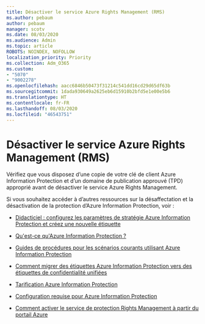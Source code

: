```yaml
---
title: Désactiver le service Azure Rights Management (RMS)
ms.author: pebaum
author: pebaum
manager: scotv
ms.date: 08/03/2020
ms.audience: Admin
ms.topic: article
ROBOTS: NOINDEX, NOFOLLOW
localization_priority: Priority
ms.collection: Adm_O365
ms.custom:
- "5070"
- "9002278"
ms.openlocfilehash: aacc6846b50473f31214c541dd16cd29d65df63b
ms.sourcegitcommit: 1dada930649a2625eb6d15910b2bfd5e1e00e5b6
ms.translationtype: HT
ms.contentlocale: fr-FR
ms.lasthandoff: 08/03/2020
ms.locfileid: "46543751"
---
```

# <a name="decommission-azure-rights-management-service-rms"></a>Désactiver le service Azure Rights Management (RMS)

Vérifiez que vous disposez d’une copie de votre clé de client Azure Information Protection et d’un domaine de publication approuvé (TPD) approprié avant de désactiver le service Azure Rights Management.

Si vous souhaitez accéder à d’autres ressources sur la désaffectation et la désactivation de la protection d’Azure Information Protection, voir :

- [Didacticiel : configurez les paramètres de stratégie Azure Information Protection et créez une nouvelle étiquette](https://docs.microsoft.com/azure/information-protection/get-started/infoprotect-quick-start-tutorial)
- [Qu'est-ce qu'Azure Information Protection ?](https://docs.microsoft.com/azure/information-protection/what-is-information-protection)
- [Guides de procédures pour les scénarios courants utilisant Azure Information Protection](https://docs.microsoft.com/azure/information-protection/how-to-guides)  
    
- [Comment migrer des étiquettes Azure Information Protection vers des étiquettes de confidentialité unifiées](https://docs.microsoft.com/azure/information-protection/configure-policy-migrate-labels)  
    
- [Tarification Azure Information Protection](https://azure.microsoft.com/pricing/details/information-protection)  
    
- [Configuration requise pour Azure Information Protection](https://docs.microsoft.com/azure/information-protection/get-started/requirements)  
    
- [Comment activer le service de protection Rights Management à partir du portail Azure](https://docs.microsoft.com/azure/information-protection/deploy-use/activate-azure)